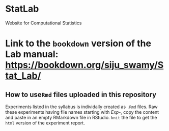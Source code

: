# StatLab
Website for Computational Statistics

# Link to the `bookdown` version of the Lab manual: <https://bookdown.org/siju_swamy/Stat_Lab/>

## How to use`Rmd` files uploaded in this repository

Experiments listed in the syllabus is individally created as `.Rmd` files. Raw these experiments having file names starting with *Exp-*, copy the content and paste in an empty RMarkdown file in RStudio. `knit` the file to get the `html` version of the experiment report.
